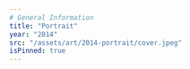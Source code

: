 ```yaml
---
# General Information
title: "Portrait"
year: "2014"
src: "/assets/art/2014-portrait/cover.jpeg"
isPinned: true
---
```

